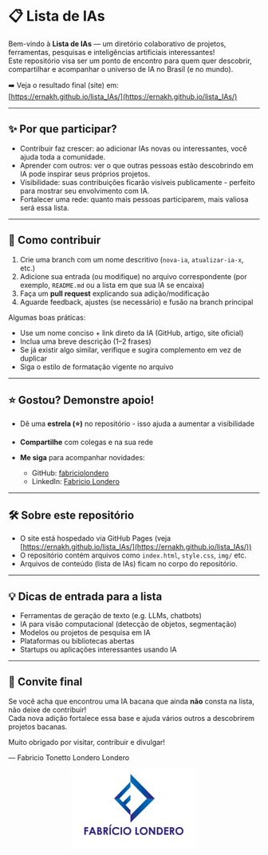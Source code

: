 # 📋 Lista de IAs

Bem-vindo à **Lista de IAs** — um diretório colaborativo de projetos, ferramentas, pesquisas e inteligências artificiais interessantes!  
Este repositório visa ser um ponto de encontro para quem quer descobrir, compartilhar e acompanhar o universo de IA no Brasil (e no mundo).  

➡️ Veja o resultado final (site) em:  
[https://ernakh.github.io/lista_IAs/](https://ernakh.github.io/lista_IAs/)

---

## ✨ Por que participar?

- Contribuir faz crescer: ao adicionar IAs novas ou interessantes, você ajuda toda a comunidade.  
- Aprender com outros: ver o que outras pessoas estão descobrindo em IA pode inspirar seus próprios projetos.  
- Visibilidade: suas contribuições ficarão visíveis publicamente - perfeito para mostrar seu envolvimento com IA.  
- Fortalecer uma rede: quanto mais pessoas participarem, mais valiosa será essa lista.

---

## 🚀 Como contribuir

1. Crie uma branch com um nome descritivo (`nova-ia`, `atualizar-ia-x`, etc.)  
2. Adicione sua entrada (ou modifique) no arquivo correspondente (por exemplo, `README.md` ou a lista em que sua IA se encaixa)  
3. Faça um **pull request** explicando sua adição/modificação  
4. Aguarde feedback, ajustes (se necessário) e fusão na branch principal

Algumas boas práticas:

- Use um nome conciso + link direto da IA (GitHub, artigo, site oficial)  
- Inclua uma breve descrição (1–2 frases)  
- Se já existir algo similar, verifique e sugira complemento em vez de duplicar  
- Siga o estilo de formatação vigente no arquivo

---

## ⭐ Gostou? Demonstre apoio!

- Dê uma **estrela (⭐)** no repositório - isso ajuda a aumentar a visibilidade  
- **Compartilhe** com colegas e na sua rede  
- **Me siga** para acompanhar novidades:

  - GitHub: [fabriciolondero](https://github.com/fabriciolondero)  
  - LinkedIn: [Fabricio Londero](https://www.linkedin.com/in/fabriciolondero/)

---

## 🛠 Sobre este repositório

- O site está hospedado via GitHub Pages (veja [https://ernakh.github.io/lista_IAs/](https://ernakh.github.io/lista_IAs/))  
- O repositório contém arquivos como `index.html`, `style.css`, `img/` etc.  
- Arquivos de conteúdo (lista de IAs) ficam no corpo do repositório.

---

## 💡 Dicas de entrada para a lista

- Ferramentas de geração de texto (e.g. LLMs, chatbots)  
- IA para visão computacional (detecção de objetos, segmentação)  
- Modelos ou projetos de pesquisa em IA  
- Plataformas ou bibliotecas abertas  
- Startups ou aplicações interessantes usando IA  

---

## 🙌 Convite final

Se você acha que encontrou uma IA bacana que ainda **não** consta na lista, não deixe de contribuir!  
Cada nova adição fortalece essa base e ajuda vários outros a descobrirem projetos bacanas.  

Muito obrigado por visitar, contribuir e divulgar!  

— Fabricio Tonetto Londero Londero  

<center>
   <div align="center">
      <img src="logofabricio.png" width="50%" alt="logo">
   </div>
</center>
